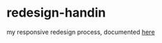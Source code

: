 # redesign-handin
my responsive redesign process, documented [here](https://banalbat666.github.io/responsive-redesign-handin/)
